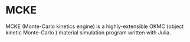 # MCKE 
MCKE (Monte-Carlo kinetics engine) is a highly-extensible OKMC (object kinetic Monte-Carlo ) material simulation program written with Julia. 
